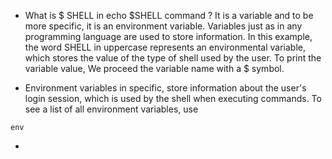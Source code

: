 * What is $ SHELL in echo $SHELL command ? It is a variable and to be more specific, it is an environment variable. Variables just as in any programming language are used   to store information. In this example, the word SHELL in uppercase represents an environmental variable, which stores the value of the type of shell used by the user.   To print the variable value, We proceed the variable name with a $ symbol.

* Environment variables in specific, store information about the user's login session, which is used by the shell when executing commands. To see a list of all environment variables, use

```
env
```

* 

